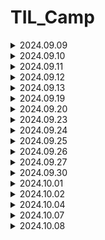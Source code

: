 # TIL_Camp

<details>
<summary>2024.09.09 </summary>

짧은 기간이지만 처음으로 팀 프로젝트를 시작하게 되었습니다.

git 사용법에 대해서 처음에 미숙했으나 팀원분들의 도움과 직접 해 보면서 차차 손에 익어갔습니다.

프로젝트에서 사운드 관련 작업을 맡아, 기존 카드 게임에서 변경할 것들은 변경하고, 추가 할 것들은 추가하는 작업을 완료했습니다.

역할 분담을 맡아서 팀원분들 각자 맡은 임무를 잘 수행해주셨고, 내일 마무리와 추가적인 기능을 손보면 될거 같습니다.

튜터님께 조언들은대로 Unity는 영어로 사용하는데 익숙 해져야 할 것 같습니다. 

```
오늘자 스크립트 및 파일 수정

GameManager 와 Card 에 있는 Audioclip 변경 및 추가
(카드 뒤집기, 일치시, 불일치시, BGM 수정 및 추가)

사운드 파일 프로젝트 내 삽입 및 push
(추가적인 기능을 위한 사운드 추가 / 카드 셔플, 제한시간)

내일 추가 할 것
제한시간 X초 남았을시 타이머 스크립트 제한시간, 사운드 추가
카드 셔플 스크립트 , 셔플 사운드 추가
추가적으로 챌린지 탭에 있는 부가 기능들 구현하기

```
</details>

<details>
<summary>2024.09.10 </summary>

어제 작업 하던 것들을 마무리하고, 오늘 팀원분들의 노력 덕에 큰 틀은 완성되었습니다.

팀 세션에 있는 챌린지 (부가기능)들을 각자 맡으며 하나 하나씩 코딩해보고, 수정하고, 의견을 나누며 추가해갔습니다.

처음으로 push 하는 과정에서 충돌이 일어나게 되었는데, Dev2에 올렸던 걸 새로 올라온 코드와 비교해보고 추가해가며 오류 없이 제대로 작동하게 되었습니다.

오늘자 수업이 끝나기 전 잊었던 카드 셔플시에 사운드를 추가 하려 했는데, board 스크립트에서 audioclip이 불러와지지 않는 거 같아 튜터님께 여쭤볼 예정입니다.

ㄴ 질문 후 기록

```
오늘자 스크립트 및 파일 수정

와이어프레임 초안 작성 완료

모든 난이도에서 TimeTxt가 10초 남았을때, 플레이어에게 경고음이 출력되게 추가

레벨 1, 레벨 2, 레벨 3 각각 난이도에서 카드들의 총 배열 수를 4*4 4*5 4*6의 순서로 추가 및 스케일 조정
ㄴ 각각의 부족한 이미지 추가 및 Board 에러 수정

내일 추가 할 것
Board 에서 카드를 셔플 할때 사운드 출력
ㄴ 튜터님께 여쭤보기
남은 챌린지 기능들 토의 후 추가하기
```
</details>

<details>
<summary>2024.09.11 </summary>

3일에 걸쳐서 큰 틀을 만들고, 기능들을 추가하며 최종적으로 작업을 마무리 했습니다.

어제 여쭤보기로 했던 사운드쪽 문제는 빈 오브젝트 생성으로 외부 함수를 불러 오는 것으로 해결했습니다.

그리고 변경된 코드를 받아오는 과정에서 사운드쪽 버그가 발생해 수정해주었습니다.

곧 있을 발표를 위한 ppt에 넣을 와이어 프레임 초안도 정리해서 업로드했습니다.

그리고 개인 면담을 가지게 되었는데, 여러가지 질문들에 자세히 대답해주셔서 큰 도움이 되었습니다.

```
오늘자 스크립트 및 파일 수정

각 레벨씬에서 카드 셔플 시 사운드 적용추가, 사운드 재생 안되던 버그 수정

새로운 코드를 받아오는 과정에서 카운트 다운이 작동하지 않는 버그 수정

End Text 수정
```
</details>

<details>
<summary>2024.09.12 </summary>

팀 프로젝트가 완성되었기에 내일 발표를 위해 ppt를 준비하고 그에 들어갈 내용들을 정리해서 기재했습니다.

인게임 플레이 영상도 자잘한 버그들을 수정해가며 업로드했습니다.

초기 상태의 녹화를 위해 기존 level 들이 해금 되어 있어, playerPrefbs 를 초기 상태로 돌리는 스크립트를 작성했습니다.

추가로, 카드 매치시 시간을 5초 추가해주는 시스템으로 level 3 의 높은 난이도를 밸런스 맞게 fix 했습니다.

남은 시간에 개인 공부 및 팀 프로젝트 발표를 위한 구상을 하였습니다.

```
오늘자 스크립트 및 파일 수정

초기 상태 인게임 녹화를 위해 유니티 창에서 playerPrefbs를 초기화 할 수 있게 editor 폴더쪽 스크립트 추가

파일 수정 없음

```
</details>

<details>
<summary>2024.09.13 </summary>

오늘을 마지막으로 1주일의 첫 팀 프로젝트를 마무리 짓게 되었습니다.

팀원분들이 각자의 역할을 너무 잘 구현해주셨기에 많은 PPT 내용을 다 소개하기에는 시간이 부족해, 발표 때에 차마 다 소개하지 못한거 같고 말을 빠르게 한 거 같아 아쉬웠습니다.

다른 조 분들의 게임도 설명을 듣고, 직접 보고 나니 제 개인적인 역량을 더 키우고 싶다는 생각이 들었습니다.

오늘 전체 조 분들의 발표가 끝나고 개인에게 할당된 시간이 많았기에, 팀원분들과 인사를 하고, 다음 주에 있을 C# 관련 자료들을 예습하는 시간을 가졌습니다.

몇 년전에 배워서 그런지 C 와는 한참 다른 느낌이였기에 강의를 보면서 공부를 많이 해야 할 것 같았습니다.

그래도 유니티에서 결국 사용하기에 어느 정도 다루기에 편해질때까지 열심히 하려고 합니다.

팀 프로젝트 진행하신 모든 분들 고생 많으셨습니다. :clap::clap::clap:

```
오늘자 스크립트 및 파일 수정

없음

```

</details>

<details>
<summary>2024.09.19 </summary>


이번 주부터 본격적으로 C# 프로그래밍을 배우기 시작했습니다.

10시부터 어떤 걸 공부하는지, 이번에 제출하게 될 과제는 무엇인지 알려주셨고, 2시부터 C# 체크리스트 강의를 들었습니다.

자료형과 변수에 관련해서 다른 예시를 들어주고, 알기쉽게 설명해주셔서 이해하는데 편했습니다.

그 후에, 1주차와 2주차 강의를 듣고 과제를 제출했습니다.

주로 강의 내용에 나온 변수, 자료형을 이용한 것과 반복문이 위주가 되어서 반복문에서 처음엔 조금 헷갈리긴 했지만 앞으로 자주 쓰게 될 거 같아 열심히 공부했습니다.

배열도 많이 파봐야 할 거 같습니다. 처음엔 그냥 특정값을 나열하는 용인줄 알았는데, 그 안에서 랜덤적인 것도 할 수 있고, 
배열의 순서에서 가져 오는 것도 가능 하다는 것을 배워서 개인 과제에 유용하게 사용 할 수 있을거 같습니다.

그리고 새로운 팀 프로젝트를 진행하게 되어 팀명과 팀 세션을 작성했습니다.
  
</details>

<details>
<summary>2024.09.20 </summary>

오늘도 마찬가지로 개인 공부를 하며 C# 체크리스트 2번째 강의를 들었습니다.

매개변수는 아직 헷갈리긴 하지만 튜터님이 진행하신 강의로 이해하게 되었습니다.

TIL 강의에서는 전 기수 분의 우수 TIL을 보게 되었습니다. 제가 기존에 생각하던 느낌이랑 많이 달라서 차차 캠프를 보내면서, 기술적인 부분에서
TIL을 다듬어 나가야 할 거 같습니다.

그리고 2주차 숙제를 어제 끝내지 못해서 숫자 맞추기 , 틱택토 게임을 구현했습니다.

틱택토 게임에서 배열을 주로 사용 하였는데 이차원 배열을 구현하는 과정에서 이중 반복문을 사용해, 보기 편하게 그리고,
while 문에 조건으로 논리 연산자를 추가해서 번갈아 입력할 수 있도록 구현했습니다.

bool 값을 이용하는게 코드를 좀 더 간소화 하는데 도움이 될거 같아 적용 해 보았습니다.

```C
// 틱택토 2차원 과제 연습

string[] tile = new string[9] { "1", "2", "3", "4", "5", "6", "7", "8", "9" };

bool playerturn = true;
int numturn = 0;

while (!Wincheck() && numturn != 9)
{
    Tile();

    if (playerturn)
    {
        Console.WriteLine("플레이어1 의 턴입니다.");
    }
    else
    {
        Console.WriteLine("플레이어2 의 턴입니다.");
    }

    string select = Console.ReadLine();

    if (tile.Contains(select) && select != "X" && select != "O")
    {
        int tileinfo = Convert.ToInt32(select) - 1;

        if (playerturn)
        {
            tile[tileinfo] = "X";
        }
        else
        {
            tile[tileinfo] = "O";
        }

        numturn++;
    }

    playerturn = !playerturn;
}

if (Wincheck())
{
    Console.WriteLine("승리!");
}

else
{
    Console.WriteLine("무승부!");
}

bool Wincheck()
{
    bool row1 = tile[0] == tile[1] && tile[1] == tile[2];
    bool row2 = tile[3] == tile[4] && tile[4] == tile[5];
    bool row3 = tile[6] == tile[7] && tile[7] == tile[8];
    bool column1 = tile[0] == tile[3] && tile[3] == tile[6];
    bool column2 = tile[1] == tile[4] && tile[4] == tile[7];
    bool column3 = tile[2] == tile[5] && tile[5] == tile[8];
    bool diagonal1 = tile[0] == tile[4] && tile[4] == tile[8];
    bool diagonal2 = tile[6] == tile[4] && tile[4] == tile[2];

    return row1 || row2 || row3 || column1 || column2 || column3 || diagonal1 || diagonal2;
}

void Tile()
{
    for (int i = 0; i < 3; i++)
    {
        for (int j = 0; j < 3; j++)
        {
            Console.Write("|" + tile[i * 3 + j] + "|");
        }

        Console.WriteLine();
    }
```

</details>

<details>
<summary>2024.09.23 </summary>

수요일 있을 개인 과제 제출을 위해 C# 강의를 4주차까지 전부 듣고 이해가 되지 않는 부분들을 복습하며 진행했습니다.

주로 정리 한 것들

객체 지향 프로그래밍의 5가지 구성요소, 클래스의 구성요소 이때 > 구조체와의 차이점 

구조체에서는 Person p; 였으나 
클래스는 Person p = new Person();

왜? 클래스는 레퍼런스 타입임.
구조체에서의 value type의 변수를 다른 변수에 할당하면 해당 값의 복사본이 생성, 별도의 메모리 공간에 저장되기에 원본과 서로 독립적이지만, Reference Type 에서는 메모리 주소의 참조가 복사됨, 따라서 두 변수는 같은 객체를 참조하게 됨
그래서 객체화를 진행 해야 함

구조체는 상속 x 
작은 크기의 데이터, 단순한 구조는 구조체
좀더 복잡한 객체 표현, 다양한 기능은 클래스


생성자
객체가 처음 생성될때 초기화, 필요한 초기값을 설정함
여러개 정의 가능 , 매개변수의 개수와 타입에 따라 다른 생성자 호출 가능 (오버로딩)

기본적으로 디폴트 생성자가 자동으로 생성되지만 직접 정의할 경우 자동으로 생성되지 않음.

소멸자
클래스와 동일한 이름을 가지고, 이름 앞에 ~ 기호를 붙여서 표현
C#의 경우 가비지 컬렉터에 의해 관리되는 메모리 해제를 담당하므로, 명시적으로 소멸자를 호출하는것을 권장하지 않음

프로퍼티 Property
객체의 필드에 직접접근하지 않고 간접적으로 값을 설정하거나 읽을수 있게함

[접근 제한자] [데이터 타입] 프로퍼티명
{	get
	{
		// 필드를 반환 or 다른 로직 수행
	}
	set 
	{ 
		// 필드 값 설정 or 다른 로직 수행
	}
}


자동 프로퍼티

필드의 역할도 같이 진행이 됨

[접근 제한자] [데이터 타입] 프로퍼티명 { get; set; } 
우선 만들어놨다가 필요할때 분리해서 사용하는 것도 가능하므로 미리 구현 해 놓는 것이 좋음

결론 : 객체 지향 프로그래밍의 원칙 5가지를 지켜주는것이
유지보수를 하기 위해 좋다

프로퍼티를 사용해 필드접근을 제어하면, 코드의 안정성, 가독성 상승

클래스 접근 제한자를 적절히 사용해 필요한 부분만 외부에서 접근하도록 설정 (어느 정도 보안을 생각해야 하므로)

상속
코드의 재사용, 계층 구조 표현, 유지보수 향상

단일 상속
다중 상속 : c#에서는 미지원이나, 인터페이스 상속에서는 가능
인터페이스 상속 

public class 자식클래스명 : 부모클래스명

상속을 하더라도 같은 함수명에 대해 재정의를 하면
자신이 우선순위가 됨. (비권장)

가상 메서드
자식클래스에서 재정의를 했을수 있다.
virtual >> 실형태가 다를 수 있으니, 재정의가 되어있는지 확인하라는 뜻

override

추상 클래스
abstract 
상속 받은 클래스에 무조건 재정의 되어 있다고 강제성을 부여

virtual 과 abstract 는 권한의 차이가 있음

<오버라이딩>
부모클래스에서 정의된 메서드를 자식클래스에서 재정의 하는 것
ㄴ 함수를 덮어쓰기 하는 것

<오버로딩> 
동일한 이름의 메서드들이 매개변수의 갯수나 타입, 순서가 다른 여러개의 메서드를 정의 하는 것
즉 함수를 읽어올때 골라서 읽어올수있게 해주는 것
ㄴ 함수를 읽어올때 쓰는 것


</details>

<details>
<summary>2024.09.24 </summary>

인터페이스와 열거형

다중 상속을 사용하지 않는 이유

1. 다이아몬드 문제
한 클래스에서 두개 이상의 부모클래스로부터 동일한 멤버를 상속 받을수 있으나, 이 경우 같은 이름의 멤버를 갖고 있으면 어떤 부모 클래스의 멤버를 사용해야하는지 모르기때문

2. 설계의 복잡성
이로 인해 클래스간 상속 관계를 파악하기 어렵고 코드
유지 보수성 저하

3. 이름 충돌, 충돌 해결의 어려움
여러 부모클래스로부터 상속받은 멤버들이 이름이 충돌 할 수 있음
 
4. 그러므로 c#에서는 일관성과 단순성을 유지하고있다
결론 클래스관의 관계를 명확하게 만든다.


인터페이스를 사용하는 이유

코드 재사용성 , 다중 상속 제공, 
유연한 설계 (실제 구현은 클래스가 하므로)


<인터페이스>
클래스가 구현해야하는 멤버를 정의하는 것
클래스의 일종은 아니고, 클래스에 대한 제약조건 정도?
클래스가 인터페이스를 구현 할 경우 , 모든 인터페이스멤버를 구현 해야 함
다중 상속이 가능하다

사용 방법
interface Ixxxxx 대부분 대문자 I로 시작함
상속과 크게 다르지 않음

인터페이스와 추상 클래스의 차이점

인터페이스 : 추상적인 동작만 정의함 , 다중 상속 가능
추상 클래스 : 일부 동작의 구현을 가짐, 단일 상속만 가능


<열거형>
1. 가독성 : 연관된 상수를 명명할수 있음
2. 자기 문서화 : 의미있는 이름을 사용해 가독성을 향상
3. 스위치문과 쓸때 깔끔하고 호환성이 좋음

서로 관련된 상수들의 집합을 정의
열거형의 각 상수는 정수값

Enum

예외 처리

프로그램 실행중 발생하는 예기치 않은 상황
즉 종료나 멈추는 상황

이를 대비하기 위해 예외 처리를 진행해주며, 예외가 발생했을때는 관련된 문구를 띄운다거나.

안정성이 높아지고 디버깅이 가능해짐.

try-catch

예외처리 ㅇ 발생 ㅇ 탐지 ㅇ 
순서대로 catch 블록이 실행됨

다중 catch 블록도 가능

예외 객체
예외에 대한 정보를 엑세스 할 수 있음

finally 블록
예외 발생여부와 관계없이 무조건 실행됨, try-catch 블록뒤에
작성되며, 생략할수도 있음

사용자 정의 예외 처리
Exception 클래스를 상속받아 작성하면됨


박싱과 언박싱

박싱 : 값형을 참조형으로 변환하는 과정

언박싱 박싱된 객체를 다시 값형으로 변환하는 과정

값형> 참조형일때 값형이 사라지지않고 새롭게 변하는것이므로 메모리를 사용해, 성능저하가 발생할 수 있음

할당된 객체가 참조가 없을경우 가비지 컬렉션이 삭제함

예외처리를 할때 가능하면 구체적인 예외 클래스를 사용
이래야 안정적이고 예외 상황에 대한 처리가 정확해짐
성능면에서 차이가 생김.

</details>

<details>
<summary>2024.09.25 </summary>

클래스에 플레이어의 특성값을 저장

class jobs
{
    public int level = 01;
    public string name;
    public string job;
    public float atk = 10;
    public float def = 5;
    public float hp = 100;
    public float gold = 1500;
    public int clearcount = 0;
}


메인으로 이루어지는 곳

while 안에서 int 값을 입력 받고, 입력 받은 int 값에 따른 이벤트가 발생

while (true)
{
    Console.WriteLine("\n직업을 설정해주세요.\n\n1. 전사\n\n2. 마법사");
    int jobnum = int.Parse(Console.ReadLine());


    switch (jobnum)
    {
        case 1:
            job.job = "전사";
            break;

        case 2:
            job.job = "마법사";
            break;

        default:
            Console.WriteLine("1 또는 2를 입력해주세요\n");
            continue;
    }
    break;
}

while (true)
{
    Console.WriteLine("\n이곳에서 던전으로 들어가기전 활동을 할 수 있습니다.\n\n1. 상태보기\n\n2. 인벤토리\n\n3. 상점\n\n4. 휴식하기\n\n5. 던전 입장\n\n원하시는 행동을 입력해주세요.");

    int action = int.Parse(Console.ReadLine());

    if (job.clearcount == job.level)
    { 
        job.level += 1;
        job.atk += 0.5f;
        job.def += 1.0f;
        job.clearcount = 0;
    }

// 부가기능 플레이어 레벨 상승 시 스탯 상승 

    switch (action)

 	case 1 ...... 


if (intrss == 1)
{
    if (purchaseq[0] == true)
    {
        Console.WriteLine("판매를 완료했습니다.");
        purchaseq[0] = false;
        if (equipq[0]) equipq[0] = false; job.def -= 5;
        job.gold += 850;
        break;
    }
    else
    {
        Console.WriteLine("아이템을 보유하고 있지 않습니다.");
        break;
    }

//아이템 판매 트리거



if (job.def < 5)
{
    if (failchance <= 4)
    {
        Console.WriteLine("던전 공략에 실패했습니다.");
        job.hp /= 2;
    }
    else
    {
        Console.WriteLine("던전 클리어\n축하합니다!!\n쉬운 던전을 클리어하였습니다.\n[탐험 결과]\n");
        Console.WriteLine($"체력 {job.hp}-> ");

        Random random1 = new Random();

        int damage = random1.Next(20 + (int)job.def - 5, 36 + (int)job.def - 5);

        job.hp -= damage;

        Console.WriteLine($"{job.hp}\n");

        Console.WriteLine($"Gold {job.gold}-> ");

        job.gold += 1000.0f;

        Random random2 = new Random();

        int bonusgoldrad = (int)job.atk;

        float bonusgold = random2.Next(bonusgoldrad, 21);

        job.gold += 1000.0f * (bonusgold * 0.01f);

        Console.WriteLine($"{job.gold}\n");

        job.clearcount += 1;

        if (job.hp <= 0.0f)
        {
            Console.WriteLine($"{job.name}님이 사망하셨습니다.");
            Environment.Exit(0);
        }

        while (true)

        {
            Console.WriteLine("\n0. 나가기\n원하시는 행동을 입력해주세요.");

            int intrss = int.Parse(Console.ReadLine());

            if (intrss != 0) Console.WriteLine("상호작용에 맞는 숫자를 입력해주세요.");

            if (intrss == 0) break;
        }
    }
} // 던전 (쉬움) 입장 트리거 , 방어력 비교 후 계산 , 공격력에 따른 추가 골드 계산 , 체력 0이하 일시 사망 후 프로그램 종료

</details>

<details>
<summary>2024.09.26 </summary>

팀 프로젝트 2주차 Text RPG

```C

namespace TextRPG
{
    internal class Stageinfo
    {
        public class StageInfo
        {
            // mob 쪽 코드 작성되면 옮길 곳 , 지금은 출력을 위한 예시

            public static string[] mobname = new String[] { "name1", "name2", "name3" }; // 몹 이름
            public static int[] moblevel = new int[] { 1, 2, 3 }; // 몹 레벨
            public static int[] mobatk = new int[] { 1, 2, 3 }; // 몹 공격력
            public static int[] mobdef = new int[] { 1, 2, 3 }; // 몹 방어력
            public static int[] mobhp = new int[] { 1, 2, 3 }; // 몹 체력


            public int stagecount = 1; // 스테이지
            public static void MobCount() // 몹 종류, 수 랜덤 함수
            {
                Random random = new Random();

                int mobcount = random.Next(1, 4); // 등장하는 몹의 수

                while (!(mobcount < 1))
                {
                    Random random1 = new Random();

                    int mobtype = random1.Next(0, 3); // 등장하는 몹의 종류

                    Console.WriteLine("Lv:" + moblevel[mobtype] + mobname[mobtype] + "Hp:" + mobhp[mobtype]); // 출력

                    mobcount--;
                }

            }
        }

    }
}


```
</details>

<details>
<summary>2024.09.27 </summary>

```C

namespace TextRPG
{
    public class StageInfo
    {
        public int stagecount = 1; // 스테이지, 전투 쪽 코드에서 승리시 > 이 값 ++

        public List<Monster> monsters = new List<Monster>();

        public int[] MobCount() // 몹 랜덤
        {
            Random random = new Random();

            int mobcount = random.Next(1, 4); // 등장하는 몹의 수

            return MobReturn(mobcount);
        }

        public void Init()
        {
            int[] arr = MobCount();

            Random random = new Random();

            for (int i = 0; i < arr.Length; i++) // arr (return 받아온 배열)로 몹 종류 정하기
            {
                if (arr[i] == 0)
                {   
                    int moblevel = random.Next(1, 5); // 레벨 1~4 랜덤

                    monsters.Add(new Ork(moblevel, "Ork"));
                }
                else
                {   
                    int moblevel = random.Next(1, 5); // 레벨 1~4 랜덤

                    monsters.Add(new Goblin(moblevel, "Goblin"));
                }


            }
        }

        public int[] MobReturn(int mobCount)
        {
            int[] mobArray = new int[mobCount];

            for (int i = 0; i < mobCount; i++)

            {
                Random random = new Random();

                int mobtype = random.Next(0, 2); // 등장하는 몹의 종류

                mobArray[i] = mobtype;
            }

            return mobArray;
        }

    }

}


```

기존 코드 일부 간략화 , return 사용해서 배열에 랜덤 값을 대입하고 몹 랜덤으로 배치
버그 수정

</details>

<details>
<summary>2024.09.30 </summary>

Dungeon Scene 일부분 발제 
어제 작업하던 Stageinfo 마무리, DungeonScene 초입부 완성

> 현재 전투 진행시 작업 중
> 튜터님께 방문해서 기존에 있던 2개 수정 및 피드백

```C
namespace TextRPG
{
    public class DungeonScene : BaseScene, IMainScene
    {
        private int shiftCount;
        public override void Load()
        {
            Console.WriteLine("던전에 오신 여러분 환영합니다.");
            Console.WriteLine("이제 전투를 시작할 수 있습니다.\n");
            Console.WriteLine("1. 전투 시작");
            Console.WriteLine("2. 재정비\n");

            ConsoleKeyInfo keyInfo = Console.ReadKey(true);

            switch (keyInfo.Key)
            {
                case ConsoleKey.D1:
                    GameManager.Stage.Spawn();
                    InDungeon();
                    break;

                default:
                    GameManager.Scene.OpenScene(SceneType.Lobby);
                    break;
            }
        }


        public void InDungeon() // 던전 함수
        {
            Console.Clear();

            int mobcount = GameManager.Stage.MobCount().Length;

            Player player = GameManager.player;

            while (true)
            {
                Console.ForegroundColor = ConsoleColor.DarkYellow;
                Console.WriteLine("Battle!\n");
                Console.ResetColor();

                for (int i = 0; i < mobcount; i++)
                {
                    try
                    {
                        if (GameManager.Stage.monsters[i].IsDead)
                        {
                            Console.ForegroundColor = ConsoleColor.DarkGray;
                            Console.WriteLine($"Lv.{GameManager.Stage.monsters[i].Level} {GameManager.Stage.monsters[i].Name} Dead");
                            Console.ResetColor();
                        }
                        else
                        {
                            Console.WriteLine($"Lv.{GameManager.Stage.monsters[i].Level} {GameManager.Stage.monsters[i].Name} Hp {GameManager.Stage.monsters[i].Health}");
                        }
                    }

                    catch { } // 예외처리
                }

                Console.ResetColor();

                Console.WriteLine("\n\n[내정보]\n");

                Console.Write("Lv. " + GameManager.player.level);
                Console.Write("  " + GameManager.player.playerName + " " + "(" + GameManager.player.playerJob + ")" + "\n"); //  job "전사" 로 고정되어있음

                Console.WriteLine("Hp " + $"{GameManager.player.playerCurHealth}" + "/" + $"{GameManager.player.playerMaxHealth}" + "\n");

                Console.WriteLine("대상을 선택해주세요.\n");

                ConsoleKeyInfo keyInfo = Console.ReadKey(true);

                Random random = new Random();

                int atkdamage = random.Next(GameManager.player.playerAttack - GameManager.player.playerAttack / 10, (GameManager.player.playerAttack + GameManager.player.playerAttack / 10) + 1);

                // 공격력 10% +- 오차범위 랜덤

                switch (keyInfo.Key)
                {
                    case ConsoleKey.D1: // 1번 몹 선택시

                        if (!GameManager.Stage.monsters[0].IsDead)
                        {
                            Console.Clear();

                            int mobCurHealth = GameManager.Stage.monsters[0].Health; 

                            Console.WriteLine(GameManager.player.playerName + "의 공격!");

                            GameManager.Stage.monsters[0].Health -= 5 * atkdamage; // 테스트용 공격력 수정할것

                            Console.WriteLine($"Lv.{GameManager.Stage.monsters[0].Level} {GameManager.Stage.monsters[0].Name} 을(를) 맞췄습니다. [데미지 : " + atkdamage + "]");

                            if (GameManager.Stage.monsters[0].Health > 0)
                            {
                                Console.WriteLine("Hp " + mobCurHealth + " -> " + $"{GameManager.Stage.monsters[0].Health}\n\n");

                                int playerCurHealth = GameManager.player.playerCurHealth; 

                                Thread.Sleep(500);

                                Console.WriteLine($"Lv.{GameManager.Stage.monsters[0].Level} {GameManager.Stage.monsters[0].Name} 의 공격!");

                                Console.WriteLine(GameManager.player.playerName + "을(를) 맞췄습니다. [데미지 : " + GameManager.Stage.monsters[0].Attack + "]");

                                GameManager.player.playerCurHealth -= GameManager.Stage.monsters[0].Attack;

                                Console.Write("Lv. " + GameManager.player.level + " " + GameManager.player.playerName);

                                Console.WriteLine("Hp " + playerCurHealth + " -> " + $"{GameManager.player.playerCurHealth}\n");

                                Thread.Sleep(500);
                            }
                            else
                            {
                                Console.WriteLine("Hp " + mobCurHealth + " -> " + "Dead\n\n");

                                // GameManager.Stage.monsters[1].IsDead = true;
                            }
                        }
                        else
                        {
                            Console.Clear();
                            Console.ForegroundColor = ConsoleColor.Red;
                            Console.WriteLine("올바른 대상을 지정해주세요.\n");
                            Console.ResetColor();
                            continue;
                        }

                        break;

```

</details>

<details>
<summary>2024.10.01 </summary>

```C

namespace TextRPG
{
    public class DungeonScene : BaseScene, IMainScene
    {
        private int shiftCount;

        List<Monster> monsters = GameManager.Stage.monsters;
        private int MonsterIndex = 0;

        Player player = GameManager.player;
        public override void Load()
        {
            Console.WriteLine("던전에 오신 여러분 환영합니다.");
            Console.WriteLine("이제 전투를 시작할 수 있습니다.\n");
            Console.WriteLine("1. 전투 시작");
            Console.WriteLine("2. 재정비\n");

            int input = Input.InputKey(2, 1);

            switch (input)
            {
                case 1:
                    GameManager.Stage.Spawn();
                    InDungeon();
                    break;
            }

            GameManager.Scene.OpenScene(SceneType.Lobby);
        }
        public void InDungeon() // 던전 함수
        {
            Player player = GameManager.player;
            Random random = new Random();
            int input = 0;

            Console.Clear();

            while (true)
            {
                if (player.playerCurHealth <= 0)
                {
                    Console.WriteLine("체력이 부족해 던전에 입장 할 수 없습니다.\n\n1. 나가기\n"); // 체력 <= 0 입장제한

                    input = Input.InputKey(1, 1);
                    break;
                }

                Print.ColorPrintScreen(ConsoleColor.DarkYellow, "Battle!\n");

                for (int i = 0; i < monsters.Count; i++)
                {
                    if (monsters[i].IsDead)
                    {
                        Print.ColorPrintScreen(ConsoleColor.DarkGray, $"Lv.{monsters[i].Level} {monsters[i].Name} Dead");
                    }
                    else
                    {
                        Console.WriteLine($"Lv.{monsters[i].Level} {monsters[i].Name} Hp {monsters[i].Health}");
                    }
                }
                Console.WriteLine("\n\n[내정보]\n");

                Console.WriteLine($"Lv. {player.level} {player.playerName} {player.playerJob}");

                Console.WriteLine($"Hp {player.playerCurHealth} / {player.playerMaxHealth}\n");

                Console.WriteLine("대상을 선택해주세요.\n");

                input = Input.InputKey(monsters.Count, 1);

                int atkdamage = random.Next(player.playerAttack - player.playerAttack / 10, (player.playerAttack + player.playerAttack / 10) + 1);

                // 공격력 10% +- 오차범위 랜덤

                PlayerAttack(atkdamage, input - 1);

                if (monsters.All(alldead => alldead.IsDead)) // 모든 몹 죽었을때 로비로 돌아가기
                {
                    Console.WriteLine("\n1. 나가기\n");

                    input = Input.InputKey(1, 1);
                    break;
                }

                if (player.playerCurHealth <= 0) // 플레이어가 죽었는지 확인
                {
                    Console.WriteLine($"{player.playerName}이(가) 쓰러졌습니다!");

                    Console.WriteLine("\n1. 나가기\n");

                    GameManager.player = GameManager.Save.Load<Player>();

                    input = Input.InputKey(1, 1);
                    break;
                }
            }
        }

        public void PlayerAttack(int atkdamage, int index) // 플레이어 공격 함수
        {
            Player player = GameManager.player;

            if (monsters[index].IsDead)
            {
                Console.Clear();
                Print.ColorPrintScreen(ConsoleColor.Red, "올바른 대상을 지정해주세요.\n");
                return;
            }

            Console.Clear();

            int mobCurHealth = monsters[index].Health;

            Print.PrintScreenAndSleep($"{player.playerName} 의 공격!\n");

            monsters[index].Health -= atkdamage; // 테스트 시 공격력 수정하는 곳

            Console.WriteLine($"Lv.{monsters[index].Level} {monsters[index].Name} 을(를) 맞췄습니다. [데미지 : {atkdamage}]");

            if (monsters[index].Health <= 0)
            {
                Print.ColorPrintScreen(ConsoleColor.DarkGray, $"Hp {mobCurHealth} -> Dead\n");
            }
            else
            {
                Console.WriteLine($"Hp {mobCurHealth} -> {monsters[index].Health}\n");
            }

            Thread.Sleep(500);
            MonsterAttack();
        }

        public void MonsterAttack() // 몹 공격 함수
        {
            for (int i = 0; i < monsters.Count; i++) // 살아있는 몬스터 찾아서 공격 시도할때까지 반복
            {
                if (monsters[MonsterIndex].IsDead) // 현재 몬스터가 살아있다면 공격 진행
                {
                    MonsterIndex %= monsters.Count;
                    MonsterIndex++;
                    break;
                }
            }

            Player player = GameManager.player;

            int playerCurHealth = player.playerCurHealth;

            Console.WriteLine();

            Print.PrintScreenAndSleep($"Lv.{monsters[MonsterIndex].Level} {monsters[MonsterIndex].Name} 의 공격!\n");

            Console.WriteLine($"{player.playerName} 을(를) 맞췄습니다. [데미지 : {monsters[MonsterIndex].Attack}]");

            player.playerCurHealth -= monsters[MonsterIndex].Attack;

            Console.Write($"Lv. {player.level} {player.playerName} ");

            if (player.playerCurHealth <= 0)
            {
                Print.ColorPrintScreen(ConsoleColor.DarkGray, $"Hp {playerCurHealth} -> Dead\n");
                player.playerCurHealth = 0;
                return;
            }

            Console.WriteLine($"Hp {playerCurHealth} -> {player.playerCurHealth}\n");

            Thread.Sleep(500);
            
            MonsterIndex = (++MonsterIndex) % monsters.Count;

            if (monsters.All(alldead => alldead.IsDead))
            {
                Console.Clear();
                Print.ColorPrintScreen(ConsoleColor.Green, "Win!\n");
            }

        }
    }
}


```

DungeonScene 완료 , 부가적으로 print.cs 와 input.cs 응용을 위한 공부

내일 stageinfo 쪽 stage 추가, 클리어 보상 추가까지

</details>

<details>
<summary>2024.10.02 </summary>

```C
using System;
using System.Text; // UTP-8 이모지 때문에 사용

namespace TextRPG
{
    public class GamblingScene : BaseScene
    {
        private static readonly string[] emoji = { "7️", "💀", "🌸", "🌟", "❄️" };

        private Random random = new Random();
        public override void Load() // 메인 함수
        {
            Player player = GameManager.player;

            Console.OutputEncoding = Encoding.UTF8; // 이모지 안나오는거 방지

            Print.ColorPrintScreen(ConsoleColor.Yellow, "도박장에 오신 것을 환영합니다!\n");

            Print.ColorPrintScreen(ConsoleColor.Yellow, "500 Gold를 내고 슬롯머신을 1회 사용 할 수 있습니다.\n");

            Print.ColorPrintScreen(ConsoleColor.Yellow, "성공시 배팅금 5배! 잭팟시 배팅금 10배!\n");

            Print.ColorPrintScreen(ConsoleColor.Yellow, $"현재 소지금 : {player.playerGold} Gold\n");

            Console.WriteLine("\n----- 슬롯 머신 ------");
            Console.WriteLine($"    | 7 | 7 | 7 |");
            Console.WriteLine("----------------------\n");

            bool replay = true; // 게임 반복 여부

            while (replay)
            {
                replay = PlayGambling(); // 슬롯 머신 게임 실행
            }

            GameManager.Scene.OpenScene(SceneType.Lobby); // 필요할때 주석
        }

        private bool PlayGambling() // 게임 진행
        {
            Console.WriteLine("\n슬롯 머신을 돌리시겠습니까? \n\n1. 예\n\n2. 나가기\n");

            int input = Input.InputKey(2, 1);

            switch (input)
            {
                case 1: break; // 슬롯 머신 돌리기
                case 2: return false; // 로비로 돌아가기
            }

            Console.Clear();

            string[] result = Roll(); // Roll() 값 결과에 넣기

            Resultprint(result); // 결과 출력

            GamblingResult(result); // 잭팟 체크

            return true; // 다시 게임을 할 수 있도록 true 반환
        }

        private string[] Roll() // 무작위 이모지 산출 후 배열에 넣기
        {
            Player player = GameManager.player;

            if (player.playerGold >= 500)
            {
                player.playerGold -= 500;

                string[] result = new string[3]; // 결과 저장

                for (int i = 0; i < result.Length; i++) // 랜덤으로 기호 선택
                {
                    result[i] = emoji[random.Next(emoji.Length)]; // 0 > 길이까지
                }
                return result; // 반환
            }

            else // 소지금 없을때 예외처리
            {
                Console.SetCursorPosition(0, 8);
                Print.ColorPrintScreen(ConsoleColor.Red, "소지금이 부족합니다! 슬롯 머신을 돌릴 수 없습니다."); 

                Console.SetCursorPosition(0, 0);
                return new string[] { "❌", "❌", "❌" };
            }
        }

        private void Resultprint(string[] result) // 출력 UI
        {
            // 결과 출력
            Player player = GameManager.player;

            Print.ColorPrintScreen(ConsoleColor.Yellow, $"현재 소지금 : {player.playerGold} Gold\n"); // 1번째 줄 

            Console.WriteLine("\n----- 슬롯 머신 ------"); //4번째 줄

            Console.WriteLine("   |    |    |    |"); // 임시 5번째 줄

            Console.WriteLine("----------------------\n"); // 6번째 줄

            Console.SetCursorPosition(0, 4);
            Thread.Sleep(500);
            Console.Write($"   | {result[0]} | "); // 5번째 줄 

            Thread.Sleep(500);
            Console.Write($"{result[1]} | "); // 5번째 줄 

            Thread.Sleep(500);
            Console.WriteLine($"{result[2]} |");  // 5번째 줄 

            Console.SetCursorPosition(0, 8); // 줄 이동
        }

        private void GamblingResult(string[] result) // 게임 결과
        {
            if (result[0] == "❌" || result[1] == "❌" || result[2] == "❌") // 소지금 부족시 "❌" 이모지 읽히는 문제 감지
            {
                return;
            }

            if (result[0] == result[1] && result[1] == result[2])
            {
                if (result[0] == "7️")
                {
                    Console.WriteLine("잭팟! 배팅금의 10배를 획득했습니다!");

                    GameManager.player.playerGold += 5000;
                }
                else
                {
                    Console.WriteLine("축하합니다! 배팅금의 5배를 획득하셨습니다.");

                    GameManager.player.playerGold += 2500;
                }
            }
            else
            {
                Console.WriteLine("다음 기회를 노려주세요");
            }
        }
    }
}


```

DungeonScene 회피와 치명타 기능 추가, 및 마무리

GamblingScene 추가, 슬롯머신 도박기능 추가 및 버그 수정

using System.Text; // UTP-8 이모지 때문에 사용 
ㄴ 이 구문 유용하게 사용했습니다.

</details>

<details>
<summary>2024.10.04 </summary>

마지막 제출을 앞두고 Text Rpg 의 수치조정(밸런스 조정)을 진행했습니다.

기존에 추가되어있던 몹 2종류를 던전에서 실질적으로 등장하게 수정했고, 

플레이어의 기본 스탯 및 몹의 정보를 수정했습니다.


```C
몹 수정 부분 중 1

private (int Health, int Attack, int Defence, int exp) GetStatsByLevel(int level)
{
    switch (level)
    {
        case 1:
            return (60, 25, 5, 4);
        case 2:
            return (90, 35, 10, 6);
        case 3:
            return (160, 45, 15, 8);
        case 4:
            return (190, 55, 20, 10);
        default:
            return (0, 0, 0, 0); // 유효하지 않은 레벨의 경우 기본값
    }
}

Hp값, 공격력, 방어력, 플레이어 획득 경험치량


플레이어 수정 부분

 switch (keyInfo.Key)
 {
     case ConsoleKey.D1:
         ShowJobDetails("전사", 30, 50, 700, 150, 3000);
         GameManager.player = new Player(playerName, "전사", 30, 50, 700, 150, 50, 3000);
         break;
     case ConsoleKey.D2:
         ShowJobDetails("궁수", 50, 30, 500, 120, 3000);
         GameManager.player = new Player(playerName, "궁수", 50, 30, 500, 120, 50, 3000);
         break;
     case ConsoleKey.D3:
         ShowJobDetails("마법사", 40, 30, 500, 200, 3000);
         GameManager.player = new Player(playerName, "마법사", 40, 30, 500, 200, 50, 3000);
         break;
     case ConsoleKey.D4:
         ShowJobDetails("도적", 60, 20, 600, 150, 3000);
         GameManager.player = new Player(playerName, "도적", 60, 20, 600, 150, 50, 3000);
         break;
     default:
         Console.WriteLine("잘못된 선택입니다. 다시 입력해주세요.");
         Thread.Sleep(500);
         break;
 }

player 이름, 직업명, 공격력, 방어력, 체력, 마나, 레벨업 경험치요구량, 초기 골드

```

일주일간 다들 고생많으셨습니다!


</details>

<details>
<summary>2024.10.07 </summary>

개인과제 주입니다.
기존 zep 에서 보이는 거 처럼 캐릭터를 조작하고, 여러 ui들을 띄우는 것을 unity로 구현하는 과제입니다.

```C
using System.Collections;
using System.Collections.Generic;
using UnityEngine;

public class CameraMove : MonoBehaviour
{
    public Transform target;

    public float smoothSpeed = 3;
    public Vector2 offset;
    public float limitMinX, limitMaxX, limitMinY, limitMaxY;
    float cameraHalfWidth, cameraHalfHeight;

    void Start()
    {
        cameraHalfWidth = Camera.main.aspect * Camera.main.orthographicSize;
        cameraHalfHeight = Camera.main.orthographicSize;
    }

    private void LateUpdate()
    {
        Vector3 desiredPosition = new Vector3(
           Mathf.Clamp(target.position.x + offset.x, limitMinX + cameraHalfWidth, limitMaxX - cameraHalfWidth),   
           Mathf.Clamp(target.position.y + offset.y, limitMinY + cameraHalfHeight, limitMaxY - cameraHalfHeight), -10);                                                                                                  
        transform.position = Vector3.Lerp(transform.position, desiredPosition, Time.deltaTime * smoothSpeed);
    }
}

```
현재 기본 뼈대를 잡고 플레이어를 따라다니는 카메라 시점까지 구현했고 내일 추가로 ui 쪽을 작업할 예정입니다.

</details>

<details>
<summary>2024.10.08 </summary>

```c
using System.Collections;
using System.Collections.Generic;
using UnityEngine;

public class PlayerMove : MonoBehaviour
{

    public float moveSpeed = 3.0f;
    Vector2 movement = new Vector2();
    Rigidbody2D rigidbody2D;

    Animator animator;
    string animationsState = "AnimationState";

    enum States
    {
        right = 1,
        left = 2,
        down = 3,
        up = 4,
        idle = 5
    }
    void Start()
    {
        animator = GetComponent<Animator>();
        rigidbody2D = GetComponent<Rigidbody2D>();
    }
    void Update()
    {
        UpdateState();
    }

    private void FixedUpdate()
    {
        MoveCharacter();
    }

    private void MoveCharacter()
    {
        movement.x = Input.GetAxisRaw("Horizontal");
        movement.y = Input.GetAxisRaw("Vertical");

        movement.Normalize();

        rigidbody2D.velocity = movement * moveSpeed;
    }

    private void UpdateState()
    {
        if (movement.x > 0)
        {
            animator.SetInteger(animationsState, (int)States.right);
        }
        else if (movement.x < 0)
        {
            animator.SetInteger(animationsState, (int)States.left);
        }
        else if (movement.y > 0)
        {
            animator.SetInteger(animationsState, (int)States.up);
        }
        else if (movement.y < 0)
        {
            animator.SetInteger(animationsState, (int)States.down);
        }
        else
        {
            animator.SetInteger(animationsState, (int)States.idle);
        }
    }
}


```
캐릭터의 기본 이동로직 구현 , 타일셋을 구성하고 콜라이더를 넣어서 벽과의 충돌을 방지하는 것을 구현했습니다. 목요일 ui 등을 추가 할 예정입니다.

</details>
